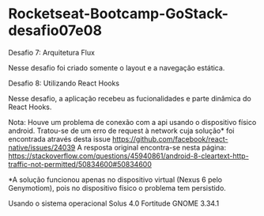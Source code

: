 # Rocketseat-Bootcamp-GoStack-desafio07e08

Desafio 7: Arquitetura Flux

Nesse desafio foi criado somente o layout e a navegação estática.


Desafio 8: Utilizando React Hooks

Nesse desafio, a aplicação recebeu as fucionalidades e parte dinâmica do React Hooks.
 

Nota: Houve um problema de conexão com a api usando o dispositivo físico android. 
      Tratou-se de um erro de request à network cuja solução* foi encontrada através desta issue https://github.com/facebook/react-native/issues/24039 
      A resposta original encontra-se nesta página: https://stackoverflow.com/questions/45940861/android-8-cleartext-http-traffic-not-permitted/50834600#50834600

*A solução funcionou apenas no dispositivo virtual (Nexus 6 pelo Genymotiom), pois no dispositivo físico o problema tem persistido.

Usando o sistema operacional Solus 4.0 Fortitude
GNOME 3.34.1
